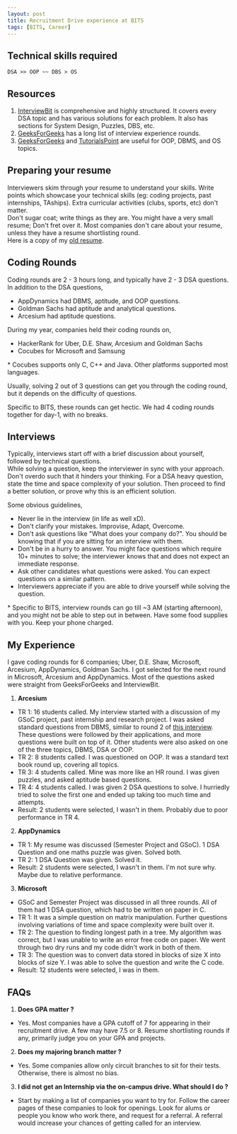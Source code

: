 ```yaml
---
layout: post
title: Recruitment Drive experience at BITS
tags: [BITS, Career]
---
```


## Technical skills required
```
DSA >> OOP ~~ DBS > OS
```

## Resources
1. [InterviewBit](https://www.interviewbit.com/) is comprehensive
   and highly structured. It covers every DSA topic and has
   various solutions for each problem. It also has sections for
   System Design, Puzzles, DBS, etc.
2. [GeeksForGeeks](https://www.geeksforgeeks.org/) has a long
   list of interview experience rounds.
3. [GeeksForGeeks](https://www.geeksforgeeks.org/) and
   [TutorialsPoint](https://www.tutorialspoint.com/) are useful
   for OOP, DBMS, and OS topics.

## Preparing your resume
Interviewers skim through your resume to understand your skills.
Write points which showcase your technical skills (eg: coding
projects, past internships, TAships). Extra curricular
activities (clubs, sports, etc) don't matter.<br>
Don't sugar coat; write things as they are. You might have a very small resume; Don't fret over it. Most
companies don't care about your resume, unless they have a resume shortlisting round.<br>
Here is a copy of my [old resume](../assets/old-resume.pdf).


## Coding Rounds
Coding rounds are 2 - 3 hours long, and typically have 2 - 3 DSA questions. In addition
to the DSA questions,
 - AppDynamics had DBMS, aptitude, and OOP questions.
 - Goldman Sachs had aptitude and analytical questions.
 - Arcesium had aptitude questions.

During my year, companies held their coding rounds on,
 - HackerRank for Uber, D.E. Shaw, Arcesium and Goldman Sachs
 - Cocubes for Microsoft and Samsung

\* Cocubes supports only C, C++ and Java. Other platforms supported
   most languages.

Usually, solving 2 out of 3 questions can get you through the coding round,
but it depends on the difficulty of questions.

Specific to BITS, these rounds can get hectic. We had 4 coding rounds together for day-1, with no breaks.

## Interviews
Typically, interviews start off with a brief discussion
about yourself, followed by technical questions.<br>
While solving a question, keep the interviewer in sync with your
approach. Don't overdo such that it hinders your thinking.
For a DSA heavy question, state the time and space
complexity of your solution. Then proceed to find a better
solution, or prove why this is an efficient solution. 

Some obvious guidelines,
 - Never lie in the interview (in life as well xD).
 - Don't clarify your mistakes. Improvise, Adapt, Overcome.
 - Don't ask questions like "What does your company do?". You
   should be knowing that if you are sitting for an interview
   with them.
 - Don't be in a hurry to answer. You might face questions
   which require 10+ minutes to solve; the interviewer knows
   that and does not expect an immediate response.
 - Ask other candidates what questions were asked. You
   can expect questions on a similar pattern.
 - Interviewers appreciate if you are able to drive yourself
   while solving the question.

\* Specific to BITS, interview rounds can go till ~3 AM (starting
   afternoon), and you might not be able to step out in between.
   Have some food supplies with you. Keep your phone charged.

## My Experience
I gave coding rounds for 6 companies; Uber, D.E. Shaw,
Microsoft, Arcesium, AppDynamics, Goldman Sachs. I got
selected for the next round in Microsoft, Arcesium and
AppDynamics. Most of the questions asked were straight
from GeeksForGeeks and InterviewBit.<br>

1. **Arcesium**
 - TR 1: 16 students called. My interview started with a
   discussion of my GSoC project, past internship and research
   project.
   I was asked standard questions from DBMS, similar to
   round 2 of [this interview](https://www.geeksforgeeks.org/arcesium-interview-experience-set-1/).
   These questions were followed by their applications, and
   more questions were built on top of it. Other students
   were also asked on one of the three topics, DBMS, DSA or OOP.
 - TR 2: 8 students called. I was questioned on OOP. It was
   a standard text book round up, covering all topics.
 - TR 3: 4 students called. Mine was more like an HR round. I
   was given puzzles, and asked aptitude based questions.
 - TR 4: 4 students called. I was given 2 DSA questions to
   solve. I hurriedly tried to solve the first one and ended
   up taking too much time and attempts.
 - <span class="blueh">Result:</span> 2 students were
   selected, I wasn't in them. Probably due to poor performance
   in TR 4.

2. **AppDynamics**
 - TR 1: My resume was discussed (Semester Project and GSoC). 1 DSA Question
   and one maths puzzle was given. Solved both.
 - TR 2: 1 DSA Question was given. Solved it.
 - <span class="blueh">Result:</span> 2 students were
   selected, I wasn't in them. I'm not sure why. Maybe due to relative
   performance.

3. **Microsoft**
 - GSoC and Semester Project was discussed in all three
   rounds. All of them had 1 DSA question, which had to be written
   on paper in C.
 - TR 1: It was a simple question on matrix manipulation. Further
   questions involving variations of time and space complexity
   were built over it.
 - TR 2: The question to finding longest path in a tree. My algorithm
   was correct, but I was unable to write an error free code on paper.
   We went through two dry runs and my code didn't work in both of them.
 - TR 3: The question was to convert data stored in blocks of size X into
   blocks of size Y. I was able to solve the question and write the C code.
 - <span class="blueh">Result:</span> 12 students were
   selected, I was in them.

## FAQs
1. **Does GPA matter ?**
  * Yes. Most companies have a GPA cutoff of 7 for appearing in their recruitment
    drive. A few may have 7.5 or 8. Resume shortlisting rounds if any, primarily judge you on your GPA and
    projects.

2. **Does my majoring branch matter ?**
* Yes. Some companies allow only circuit branches to sit for their tests. Otherwise, there is almost no bias.

3. **I did not get an Internship via the on-campus drive. What should I do ?**
* Start by making a list of companies you want to try for. Follow the career
  pages of these companies to look for openings. Look for alums or people
  you know who work there, and request for a referral. A referral would increase your chances of getting
  called for an interview.
